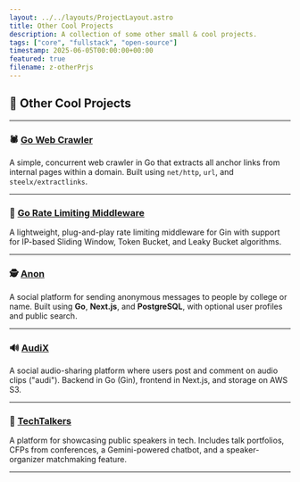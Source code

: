 ```yaml
---
layout: ../../layouts/ProjectLayout.astro
title: Other Cool Projects
description: A collection of some other small & cool projects.
tags: ["core", "fullstack", "open-source"]
timestamp: 2025-06-05T00:00:00+00:00
featured: true
filename: z-otherPrjs
---
```


## 🧩 Other Cool Projects

---

### 🕷️ [Go Web Crawler](https://github.com/yash-raj10/go-web-crawler)

A simple, concurrent web crawler in Go that extracts all anchor links from internal pages within a domain. Built using `net/http`, `url`, and `steelx/extractlinks`.

---

### 🧱 [Go Rate Limiting Middleware](https://github.com/yash-raj10/go-rate-limit-gin)

A lightweight, plug-and-play rate limiting middleware for Gin with support for IP-based Sliding Window, Token Bucket, and Leaky Bucket algorithms.

---

### 🕵️ [Anon](https://github.com/yash-raj10/anon-messenger)

A social platform for sending anonymous messages to people by college or name. Built using **Go**, **Next.js**, and **PostgreSQL**, with optional user profiles and public search.

---

### 🔊 [AudiX](https://github.com/yash-raj10/audix)

A social audio-sharing platform where users post and comment on audio clips ("audi"). Backend in Go (Gin), frontend in Next.js, and storage on AWS S3.

---

### 🎤 [TechTalkers](https://github.com/yash-raj10/techtalkers)

A platform for showcasing public speakers in tech. Includes talk portfolios, CFPs from conferences, a Gemini-powered chatbot, and a speaker-organizer matchmaking feature.

---
